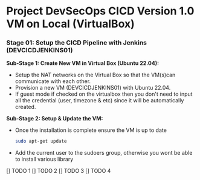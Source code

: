 # Project DevSecOps CICD Version 1.0 VM on Local (VirtualBox)


### **Stage 01: Setup the CICD Pipeline with Jenkins (DEVCICDJENKINS01)**

**Sub-Stage 1: Create New VM in Virtual Box (Ubuntu 22.04):**

- Setup the NAT networks on the Virtual Box so that the VM(s)can communicate with each other.
- Provision a new VM (DEVCICDJENKINS01) with Ubuntu 22.04.
- If guest mode if checked on the virtualbox then you don't need to input all the credential (user, timezone & etc) since it will be automatically created.

**Sub-Stage 2: Setup & Update the VM:**

- Once the installation is complete ensure the VM is up to date
    
    ```bash
    sudo apt-get update
    ```
- Add the current user to the sudoers group, otherwise you wont be able to install various library


[] TODO 1
[] TODO 2
[] TODO 3
[] TODO 4

